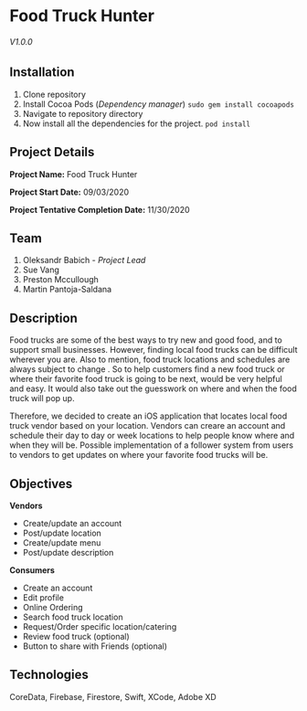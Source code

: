 # Food Truck Hunter
###### *V1.0.0*


## Installation
1. Clone repository
2. Install Cocoa Pods (*Dependency manager*)
    `sudo gem install cocoapods`
3. Navigate to repository directory
4. Now install all the dependencies for the project.
    `pod install`

## Project Details

**Project Name:** Food Truck Hunter

**Project Start Date:** 09/03/2020

**Project Tentative Completion Date:** 11/30/2020

## Team
1. Oleksandr Babich - *Project Lead*
2. Sue Vang
3. Preston Mccullough
4. Martin Pantoja-Saldana

## Description
Food trucks are some of the best ways to try new and good food, and to support small
businesses. However, finding local food trucks can be difficult wherever you are. Also to
mention, food truck locations and schedules are always subject to change . So to help
customers find a new food truck or where their favorite food truck is going to be next, would be
very helpful and easy. It would also take out the guesswork on where and when the food truck
will pop up.

Therefore, we decided to create an iOS application that locates local food truck vendor based
on your location. Vendors can creare an account and schedule their day to day or week locations to
help people know where and when they will be. Possible implementation of a follower system
from users to vendors to get updates on where your favorite food trucks will be.

## Objectives
**Vendors**
* Create/update an account
* Post/update location
* Create/update menu
* Post/update description

**Consumers**
* Create an account
* Edit profile
* Online Ordering
* Search food truck location
* Request/Order specific location/catering
* Review food truck (optional)
* Button to share with Friends (optional)

## Technologies
CoreData, Firebase, Firestore, Swift, XCode, Adobe XD